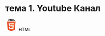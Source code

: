 # тема 1. Youtube Канал

<img src="https://raw.githubusercontent.com/devicons/devicon/master/icons/html5/html5-original-wordmark.svg" alt="html5" width="40" height="40"/> <span font-size="30px">HTML</span>
